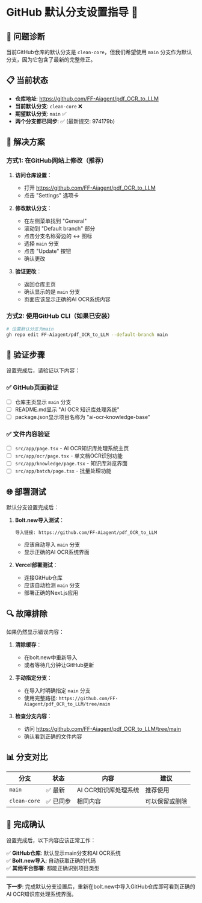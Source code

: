 # GitHub 默认分支设置指导 🔧

## 🎯 问题诊断

当前GitHub仓库的默认分支是 `clean-core`，但我们希望使用 `main` 分支作为默认分支，因为它包含了最新的完整修正。

## 📋 当前状态

- **仓库地址**: https://github.com/FF-Aiagent/pdf_OCR_to_LLM
- **当前默认分支**: `clean-core` ❌
- **期望默认分支**: `main` ✅
- **两个分支都已同步**: ✅ (最新提交: 974179b)

## 🔧 解决方案

### 方式1: 在GitHub网站上修改（推荐）

1. **访问仓库设置**：
   - 打开 https://github.com/FF-Aiagent/pdf_OCR_to_LLM
   - 点击 "Settings" 选项卡

2. **修改默认分支**：
   - 在左侧菜单找到 "General"
   - 滚动到 "Default branch" 部分
   - 点击分支名称旁边的 ↔️ 图标
   - 选择 `main` 分支
   - 点击 "Update" 按钮
   - 确认更改

3. **验证更改**：
   - 返回仓库主页
   - 确认显示的是 `main` 分支
   - 页面应该显示正确的AI OCR系统内容

### 方式2: 使用GitHub CLI（如果已安装）

```bash
# 设置默认分支为main
gh repo edit FF-Aiagent/pdf_OCR_to_LLM --default-branch main
```

## 🚀 验证步骤

设置完成后，请验证以下内容：

### ✅ GitHub页面验证
- [ ] 仓库主页显示 `main` 分支
- [ ] README.md显示 "AI OCR 知识库处理系统"
- [ ] package.json显示项目名称为 "ai-ocr-knowledge-base"

### ✅ 文件内容验证
- [ ] `src/app/page.tsx` - AI OCR知识库处理系统主页
- [ ] `src/app/ocr/page.tsx` - 单文档OCR识别功能
- [ ] `src/app/knowledge/page.tsx` - 知识库浏览界面
- [ ] `src/app/batch/page.tsx` - 批量处理功能

## 🌐 部署测试

默认分支设置完成后：

1. **Bolt.new导入测试**：
   ```
   导入链接: https://github.com/FF-Aiagent/pdf_OCR_to_LLM
   ```
   - 应该自动导入 `main` 分支
   - 显示正确的AI OCR系统界面

2. **Vercel部署测试**：
   - 连接GitHub仓库
   - 应该自动检测 `main` 分支
   - 部署正确的Next.js应用

## 🔍 故障排除

如果仍然显示错误内容：

1. **清除缓存**：
   - 在bolt.new中重新导入
   - 或者等待几分钟让GitHub更新

2. **手动指定分支**：
   - 在导入时明确指定 `main` 分支
   - 使用完整路径: `https://github.com/FF-Aiagent/pdf_OCR_to_LLM/tree/main`

3. **检查分支内容**：
   - 访问 https://github.com/FF-Aiagent/pdf_OCR_to_LLM/tree/main
   - 确认看到正确的文件内容

## 📊 分支对比

| 分支 | 状态 | 内容 | 建议 |
|------|------|------|------|
| `main` | ✅ 最新 | AI OCR知识库处理系统 | 推荐使用 |
| `clean-core` | ✅ 已同步 | 相同内容 | 可以保留或删除 |

## 🎉 完成确认

设置完成后，以下内容应该正常工作：

✅ **GitHub仓库**: 默认显示main分支和AI OCR系统  
✅ **Bolt.new导入**: 自动获取正确的代码  
✅ **其他平台部署**: 都能正确识别项目类型  

---

**下一步**: 完成默认分支设置后，重新在bolt.new中导入GitHub仓库即可看到正确的AI OCR知识库处理系统界面。 